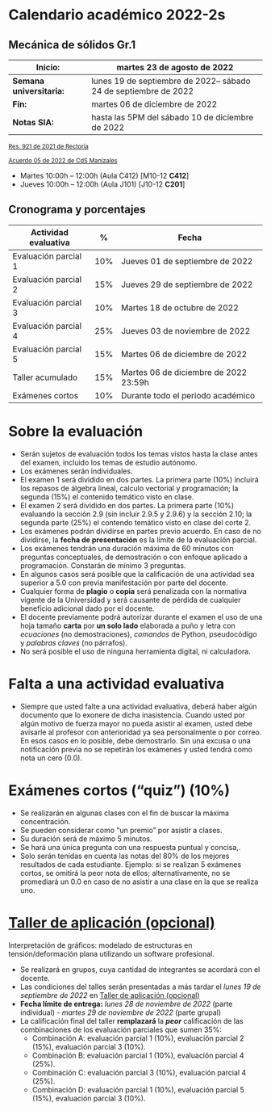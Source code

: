 # Calendario académico 2022-2s

## Mecánica de sólidos Gr.1
| **Inicio:**               | martes 23 de agosto de 2022                                     |
| ---                       | ---                                                             |
| **Semana universitaria:** | lunes 19 de septiembre de 2022– sábado 24 de septiembre de 2022 |
| **Fin:**                  | martes 06 de diciembre de 2022                                  |
| **Notas SIA:**            | hasta las 5PM del sábado 10 de diciembre de 2022                |

<sub>[Res. 921 de 2021 de Rectoría](http://www.legal.unal.edu.co/rlunal/home/doc.jsp?d_i=99433)</sub>

<sub>[Acuerdo 05 de 2022 de CdS Manizales](https://intranet.manizales.unal.edu.co/postmaster/2022/postadjunto26764.pdf)</sub>

- Martes 10:00h – 12:00h (Aula C412) [M10-12 **C412**]
- Jueves  10:00h – 12:00h (Aula J101) [J10-12 **C201**]


## Cronograma y porcentajes

| **Actividad evaluativa** | **%** | **Fecha**                                           |
| ---                      | ---   | ---                                                 | 
| Evaluación parcial 1     | 10%   | Jueves 01 de septiembre de 2022                     |
| Evaluación parcial 2     | 15%   | Jueves 29 de septiembre de 2022                     |
| Evaluación parcial 3     | 10%   | Martes 18 de octubre de 2022                        |
| Evaluación parcial 4     | 25%   | Jueves 03 de noviembre de 2022                      |
| Evaluación parcial 5     | 15%   | Martes 06 de diciembre de 2022                      |
| Taller acumulado         | 15%   | Martes 06 de diciembre de 2022 23:59h               |
| Exámenes cortos          | 10%   | Durante todo el periodo académico                   |


# Sobre la evaluación

- Serán sujetos de evaluación todos los temas vistos hasta la clase antes del examen, incluido los temas de estudio autónomo.
- Los exámenes serán individuales.
- El examen 1 será dividido en dos partes. La primera parte (10%) incluirá los repasos de álgebra lineal, calculo vectorial y programación; la segunda (15%) el contenido temático visto en clase. 
- El examen 2 será dividido en dos partes. La primera parte (10%) evaluando la sección 2.9 (sin incluir 2.9.5 y 2.9.6) y la sección 2.10; la segunda parte (25%) el contendo temático visto en clase del corte 2.
- Los exámenes podrán dividirse en partes previo acuerdo. En caso de no dividirse, la **fecha de presentación** es la límite de la evaluación parcial.
- Los exámenes tendrán una duración máxima de 60 minutos con preguntas conceptuales, de demostración o con enfoque aplicado a programación. Constarán de mínimo 3 preguntas.
- En algunos casos será posible que la calificación de una actividad sea superior a 5.0 con previa manifestación por parte del docente.
- Cualquier forma de **plagio** o **copia** será penalizada con la normativa vigente de la Universidad y será causante de pérdida de cualquier beneficio adicional dado por el docente.
- El docente previamente podrá autorizar durante el examen el uso de una hoja tamaño **carta** por **un solo lado** elaborada a puño y letra con *ecuaciones* (no demostraciones), *comandos* de Python, pseudocódigo y *palabras claves* (no párrafos). 
- No será posible el uso de ninguna herramienta digital, ni calculadora.

# Falta a una actividad evaluativa
- Siempre que usted falte a una actividad evaluativa, deberá haber algún documento que lo exonere de dicha inasistencia. Cuando usted por algún motivo de fuerza mayor no pueda asistir al examen, usted debe avisarle al profesor con anterioridad ya sea personalmente o por correo. En esos casos en lo posible, debe demostrarlo. Sin una excusa o una notificación previa no se repetirán los exámenes y usted tendrá como nota un cero (0.0).

# Exámenes cortos (“quiz”) (10%)
- Se realizarán en algunas clases con el fin de buscar la máxima concentración.
- Se pueden considerar como “un premio” por asistir a clases.
- Su duración será de máximo 5 minutos.
- Se hará una única pregunta con una respuesta puntual y concisa,.
- Solo serán tenidas en cuenta las notas del 80% de los mejores resultados de cada estudiante. Ejemplo: si se realizan 5 exámenes cortos, se omitirá la peor nota de ellos; alternativamente, no se promediará un 0.0 en caso de no asistir a una clase en la que se realiza uno.

# [Taller de aplicación (opcional)](/docs/taller_2022-2s.md)
Interpretación de gráficos: modelado de estructuras en tensión/deformación plana utilizando un software profesional.

- Se realizará en grupos, cuya cantidad de integrantes se acordará con el docente.
- Las condiciones del talles serán presentadas a más tardar el *lunes 19 de septiembre de 2022* en [Taller de aplicación (opcional)](/docs/taller_2022-2s.md)
- **Fecha límite de entrega:** *lunes 28 de noviembre de 2022* (parte individual) - *martes 29 de noviembre de 2022* (parte grupal)
- La calificación final del taller **remplazará** la ***peor*** calificación de las combinaciones de los evaluación parciales que sumen 35%: 
  - Combinación A: evaluación parcial 1 (10%), evaluación parcial 2 (15%), evaluación parcial 3 (10%).
  - Combinación B: evaluación parcial 1 (10%), evaluación parcial 4 (25%).
  - Combinación C: evaluación parcial 3 (10%), evaluación parcial 4 (25%).
  - Combinación D: evaluación parcial 1 (10%), evaluación parcial 5 (15%), evaluación parcial 3 (10%).
